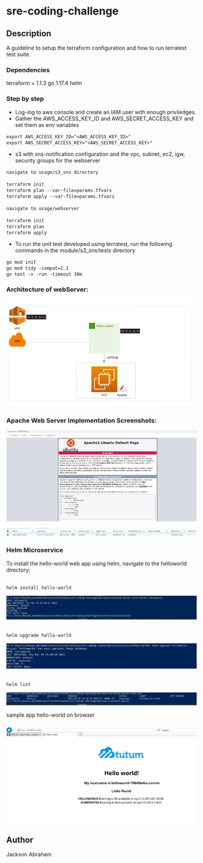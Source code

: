 # sre-coding-challenge

## Description
A guideline to setup the terraform configuration and how to run terratest test suite.

### Dependencies

terraform = 1.1.3
go 1.17.4
helm

### Step by step

* Log-ing to aws console and create an IAM user with enough priviledges.
* Gather the AWS_ACCESS_KEY_ID and AWS_SECRET_ACCESS_KEY and set them as env variables 
```
export AWS_ACCESS_KEY_ID="<AWS_ACCESS_KEY_ID>"
export AWS_SECRET_ACCESS_KEY="<AWS_SECRET_ACCESS_KEY>"
```
* s3 with sns-notification configuration and the vpc, subnet, ec2, igw, security groups for the webserver 
```
navigate to usage/s3_sns directory

terraform init
terraform plan --var-file=params.tfvars
terraform apply --var-file=params.tfvars

navigate to usage/webserver

terraform init
terraform plan
terraform apply
```
* To run the unit test developed using terratest, run the following commands in the module/s3_sns/tests directory

```
go mod init
go mod tidy -compat=1.1
go test -v -run -timeout 30m

```

### Architecture of webServer:

![diagram](images/diagram.png "diagram")

### Apache Web Server Implementation Screenshots:


![webServerBrowser](images/webserver_browser.png "webServerBrowser")

![webServerPortal](images/webserver_portal.png "webServerPortal")

### Helm Microservice

To install the hello-world web app using helm, navigate to the helloworld directory:

```

helm install hello-world

```
![helminstall](images/helm-install.png "helminstall")

```

helm upgrade hello-world

```
![helmupgrade](images/helm_upgrade.png "helmupgrade")

```

helm list

```
![hellist](images/helm_list.png "hellist")


sample app hello-world on browser

![helloworld](images/microservice_k8.png "helloworld")

## Author

Jackson Abraham 
